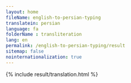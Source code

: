 ```yaml
--- 
layout: home 
fileName: english-to-persian-typing
translatein: persian
language: fa
folderName : transliteration
lang: en
permalink: /english-to-persian-typing/result
sitemap: false
nointernationalization: true
---
```

{% include result/translation.html %}

<script src="/js/result/translator.js" data-foldername="{{page.folderName}}" data-lang="{{page.lang}}"></script>